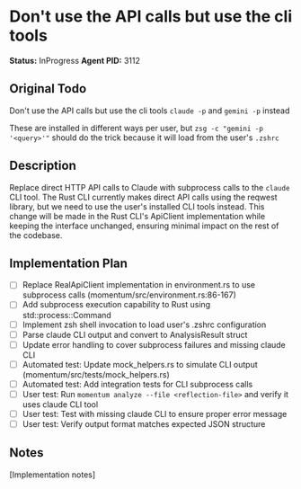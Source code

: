 # Don't use the API calls but use the cli tools
**Status:** InProgress
**Agent PID:** 3112

## Original Todo
Don't use the API calls but use the cli tools `claude -p` and `gemini -p` instead

These are installed in different ways per user, but `zsg -c "gemini -p '<query>'"` should do the trick because it will load from the user's `.zshrc`

## Description
Replace direct HTTP API calls to Claude with subprocess calls to the `claude` CLI tool. The Rust CLI currently makes direct API calls using the reqwest library, but we need to use the user's installed CLI tools instead. This change will be made in the Rust CLI's ApiClient implementation while keeping the interface unchanged, ensuring minimal impact on the rest of the codebase.

## Implementation Plan
- [ ] Replace RealApiClient implementation in environment.rs to use subprocess calls (momentum/src/environment.rs:86-167)
- [ ] Add subprocess execution capability to Rust using std::process::Command
- [ ] Implement zsh shell invocation to load user's .zshrc configuration
- [ ] Parse claude CLI output and convert to AnalysisResult struct
- [ ] Update error handling to cover subprocess failures and missing claude CLI
- [ ] Automated test: Update mock_helpers.rs to simulate CLI output (momentum/src/tests/mock_helpers.rs)
- [ ] Automated test: Add integration tests for CLI subprocess calls
- [ ] User test: Run `momentum analyze --file <reflection-file>` and verify it uses claude CLI tool
- [ ] User test: Test with missing claude CLI to ensure proper error message
- [ ] User test: Verify output format matches expected JSON structure

## Notes
[Implementation notes]
